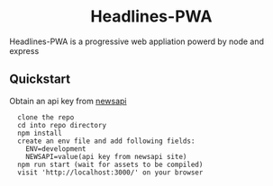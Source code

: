 <h1 align="center" >Headlines-PWA</h1>

Headlines-PWA is a progressive web appliation powerd by node and express

## Quickstart 
Obtain an api key from [newsapi](https://newsapi.org)
```
  clone the repo
  cd into repo directory
  npm install
  create an env file and add following fields:
    ENV=development
    NEWSAPI=value(api key from newsapi site)
  npm run start (wait for assets to be compiled)
  visit 'http://localhost:3000/' on your browser